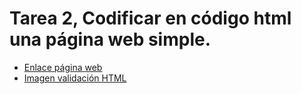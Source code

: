 # Tarea 2, Codificar en código html una página web simple.
* [Enlace página web](https://cdn.rawgit.com/MarcosMon/tarea2/f8bf6d23/index.html)
* [Imagen validación HTML](img/validacion.jpg)
